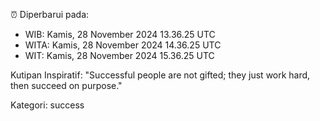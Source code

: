 ⏰ Diperbarui pada:
- WIB: Kamis, 28 November 2024 13.36.25 UTC
- WITA: Kamis, 28 November 2024 14.36.25 UTC
- WIT: Kamis, 28 November 2024 15.36.25 UTC

Kutipan Inspiratif:
"Successful people are not gifted; they just work hard, then succeed on purpose."


Kategori: success

